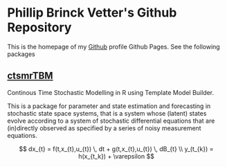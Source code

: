 # Phillip Brinck Vetter's Github Repository

This is the homepage of my [Github](https://github.com/phillipbvetter) profile Github Pages. See the following packages

## [ctsmrTBM](..ctrsmtTMB)

Continous Time Stochastic Modelling in R using Template Model Builder.

This is a package for parameter and state estimation and forecasting in stochastic state space systems, that is a system whose (latent) states evolve according to a system of stochastic differential equations that are (in)directly observed as specified by a series of noisy measurement equations.

```math

dx_{t} = f(t,x_{t},u_{t}) \, dt + g(t,x_{t},u_{t}) \, dB_{t} \\
y_(t_{k}) = h(x_{t_k}) + \varepsilon

```
